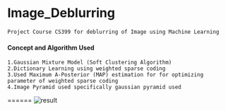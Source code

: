 # Image_Deblurring
	Project Course CS399 for deblurring of Image using Machine Learning
#### Concept and Algorithm Used
	1.Gaussian Mixture Model (Soft Clustering Algorithm)
	2.Dictionary Learning using weighted sparse coding 
	3.Used Maximum A-Posterior (MAP) estimation for for optimizing parameter of weighted sparse coding
	4.Image Pyramid used specifically gaussian pyramid used
======
![result](https://cloud.githubusercontent.com/assets/25944296/23391058/20bf5fba-fd98-11e6-8e5d-2b16bcb3531f.png)
